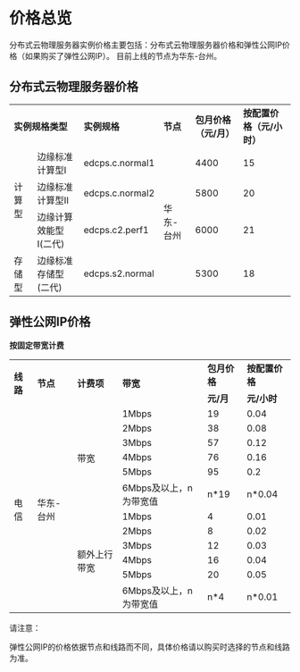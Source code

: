 # 价格总览

分布式云物理服务器实例价格主要包括：分布式云物理服务器价格和弹性公网IP价格（如果购买了弹性公网IP）。
目前上线的节点为华东-台州。

## 分布式云物理服务器价格


<table>
    <tr>
        <td colspan="2"><B>实例规格类型</B></td> 
        <td ><B>实例规格</B></td> 
	<td ><B>节点</B></td> 
	<td ><B>包月价格（元/月）</B></td>
	<td ><B>按配置价格（元/小时）</B></td>
    </tr>
    <tr>   
        <td rowspan="3">计算型</td>
		<td >边缘标准计算型Ⅰ</td>
		<td >edcps.c.normal1</td>
	        <td  rowspan="4">华东-台州</td>
		<td >4400</td>
	        <td >15</td>
    </tr>
	<tr>   
		<td >边缘标准计算型Ⅱ</td>
		<td >edcps.c.normal2</td>
		<td >5800</td>
		<td >20</td>
    </tr>
	<tr>   
		<td >边缘计算效能型Ⅰ(二代)</td>
		<td >edcps.c2.perf1</td>
		<td >6000</td>
		<td >21</td>
    </tr>
	<tr>   
		<td >存储型</td>
		<td >边缘标准存储型(二代)</td>
		<td >edcps.s2.normal</td>
		<td >5300</td>
		<td >18</td>
    </tr>
</table>



## 弹性公网IP价格

**按固定带宽计费**

<table>
   <tr>
       <td rowspan="2"><B>线路</B></td>
       <td rowspan="2"><B>节点</B></td>
       <td rowspan="2"><B>计费项</B></td>
       <td rowspan="2"><B>带宽</B></td>
       <td ><B>包月价格</B></td>
       <td ><B>按配置价格</B></td>
   </tr>
   <tr>
       <td><B>元/月</B></td>
       <td><B>元/小时</B></td>
     
   </tr>
   <tr>
      <td rowspan="12">电信</td>
      <td rowspan="12">华东-台州<br/>
      <td rowspan="6">带宽</td>
      <td>1Mbps</td>
      <td>19</td>
      <td>0.04</td>
      
   </tr>
   <tr>
      <td>2Mbps</td>
      <td>38</td>
      <td>0.08</td>
      
   </tr>
   <tr>
     <td>3Mbps</td>
     <td>57</td>
     <td>0.12</td>
	
   </tr>
   <tr>
     <td>4Mbps</td>
     <td>76</td>
     <td>0.16</td>
     
   </tr>
   <tr>
     <td>5Mbps</td>
     <td>95</td>
     <td>0.2</td>
     
   </tr>
   <tr>
     <td>6Mbps及以上，n为带宽值</td>
     <td>n*19</td>
     <td>n*0.04</td>
  </tr>
  <tr>
    <td rowspan="6">额外上行带宽</td>
        <td>1Mbps</td>
        <td>4</td>
	 <td>0.01</td>
    </tr>
    <tr>
        <td>2Mbps</td>
        <td>8</td>
	<td>0.02</td>
    </tr>
    <tr>
        <td>3Mbps</td>
        <td>12</td>  
	 <td>0.03</td>
    </tr>
    <tr>
        <td>4Mbps</td>
        <td>16</td>
	 <td>0.04</td>
    </tr>
    <tr>
        <td>5Mbps</td>
        <td>20</td>
	 <td>0.05</td>
    </tr>
    <tr>
        <td>6Mbps及以上，n为带宽值</td>
        <td>n*4</td>
	 <td>n*0.01</td>
    </tr>
</table>



请注意：

弹性公网IP的价格依据节点和线路而不同，具体价格请以购买时选择的节点和线路为准。

